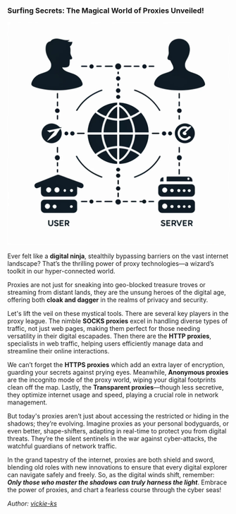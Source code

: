 ### Surfing Secrets: The Magical World of Proxies Unveiled!

<img src="images/blogs/proxy-sec.png" alt="proxy-sec" class="md-img">

Ever felt like a **digital ninja**, stealthily bypassing barriers on the vast internet landscape? That’s the thrilling power of proxy technologies—a wizard’s toolkit in our hyper-connected world.

Proxies are not just for sneaking into geo-blocked treasure troves or streaming from distant lands, they are the unsung heroes of the digital age, offering both **cloak and dagger** in the realms of privacy and security.

Let's lift the veil on these mystical tools. There are several key players in the proxy league. The nimble **SOCKS proxies** excel in handling diverse types of traffic, not just web pages, making them perfect for those needing versatility in their digital escapades. Then there are the **HTTP proxies**, specialists in web traffic, helping users efficiently manage data and streamline their online interactions.

We can’t forget the **HTTPS proxies** which add an extra layer of encryption, guarding your secrets against prying eyes. Meanwhile, **Anonymous proxies** are the incognito mode of the proxy world, wiping your digital footprints clean off the map. Lastly, the **Transparent proxies**—though less secretive, they optimize internet usage and speed, playing a crucial role in network management.

But today's proxies aren’t just about accessing the restricted or hiding in the shadows; they’re evolving. Imagine proxies as your personal bodyguards, or even better, shape-shifters, adapting in real-time to protect you from digital threats. They’re the silent sentinels in the war against cyber-attacks, the watchful guardians of network traffic.

In the grand tapestry of the internet, proxies are both shield and sword, blending old roles with new innovations to ensure that every digital explorer can navigate safely and freely. So, as the digital winds shift, remember: _**Only those who master the shadows can truly harness the light**_. Embrace the power of proxies, and chart a fearless course through the cyber seas!

*Author: <a href="https://github.com/vickie-ks" target="_blank">vickie-ks</a>*
